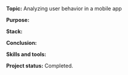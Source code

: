 __Topic:__ Analyzing user behavior in a mobile app

__Purpose:__ 

__Stack:__

__Conclusion:__ 

__Skills and tools:__ 

__Project status:__ Completed.

